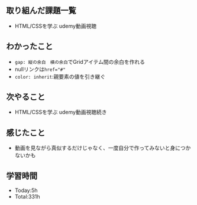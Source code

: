 ## 取り組んだ課題一覧
- HTML/CSSを学ぶ udemy動画視聴
## わかったこと
- `gap: 縦の余白　横の余白`でGridアイテム間の余白を作れる
- nullリンクは`href="#"`
- `color: inherit`:親要素の値を引き継ぐ
## 次やること
- HTML/CSSを学ぶ udemy動画視聴続き
## 感じたこと
- 動画を見ながら真似するだけじゃなく、一度自分で作ってみないと身につかないかも
## 学習時間
- Today:5h
- Total:331h
